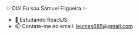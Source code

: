 ✨ Olá! Eu sou Samuel Filgueira ✨


- 🌱 Estudando ReactJS
- 📫 Contate-me no email: leumas685@gmail.com


